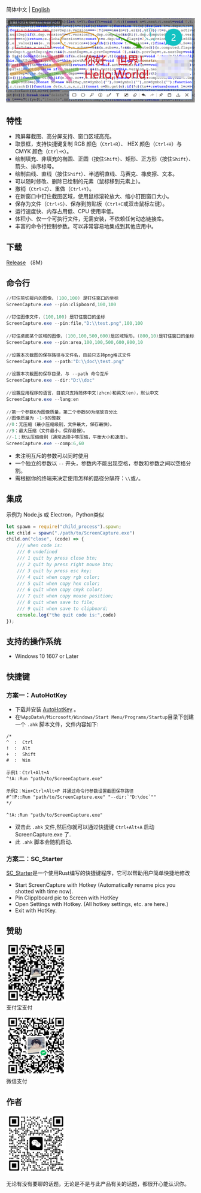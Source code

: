 简体中文 | [English](./ReadMe.en.md)

![banner](./Doc/banner.png)

## 特性

- 跨屏幕截图、高分屏支持、窗口区域高亮。
- 取景框，支持快捷键复制 RGB 颜色（`Ctrl+R`）、 HEX 颜色（`Ctrl+H`）与 CMYK 颜色（`Ctrl+K`）。
- 绘制填充、非填充的椭圆、正圆（按住`Shift`）、矩形、正方形（按住`Shift`）、箭头、排序标号。
- 绘制曲线、直线（按住`Shift`）、半透明直线、马赛克、橡皮擦、文本。
- 可以随时修改、删除已绘制的元素（鼠标移到元素上）。
- 撤销（`Ctrl+Z`）、重做（`Ctrl+Y`）。
- 在新窗口中钉住截图区域，使用鼠标滚轮放大、缩小钉图窗口大小。
- 保存为文件（`Ctrl+S`）、保存到剪贴板（`Ctrl+C`或双击鼠标左键）。
- 运行速度快、内存占用低、CPU 使用率低。
- 体积小、仅一个可执行文件，无需安装，不依赖任何动态链接库。
- 丰富的命令行控制参数。可以非常容易地集成到其他应用中。

## 下载

[Release](https://github.com/xland/ScreenCapture/releases/) （8M）

## 命令行

```powershell
//钉住剪切板内的图像，(100,100) 是钉住窗口的坐标
ScreenCapture.exe --pin:clipboard,100,100

//钉住图像文件，(100,100) 是钉住窗口的坐标
ScreenCapture.exe --pin:file,"D:\\test.png",100,100

//钉住桌面某个区域的图像，(100,100,500,600)是区域矩形，(800,10)是钉住窗口的坐标
ScreenCapture.exe --pin:area,100,100,500,600,800,10

//设置本次截图的保存路径与文件名，目前只支持png格式文件
ScreenCapture.exe --path:"D:\\doc\\test.png"

//设置本次截图的保存目录，与 --path 命令互斥
ScreenCapture.exe --dir:"D:\\doc"

//设置应用程序的语言，目前只支持简体中文(zhcn)和英文(en)，默认中文
ScreenCapture.exe --lang:en

//第一个参数6为图像质量，第二个参数60为缩放百分比
//图像质量为 -1~9的整数
//0：无压缩（最小压缩级别，文件最大，保存最快）。
//9：最大压缩（文件最小，保存最慢）。
//-1：默认压缩级别（通常选择中等压缩，平衡大小和速度）。
ScreenCapture.exe --comp:6,60

```

- 未注明互斥的参数可以同时使用
- 一个独立的参数以 `--` 开头，参数内不能出现空格，参数和参数之间以空格分割。
- 需根据你的终端来决定使用怎样的路径分隔符：`\\`或`/`。

## 集成

示例为 Node.js 或 Electron，Python类似

```js
let spawn = require("child_process").spawn;
let child = spawn("./path/to/ScreenCapture.exe")
child.on("close", (code) => {
    /// when code is:
    /// 0 undefined
    /// 1 quit by press close btn;
    /// 2 quit by press right mouse btn;
    /// 3 quit by press esc key;
    /// 4 quit when copy rgb color;
    /// 5 quit when copy hex color;
    /// 6 quit when copy cmyk color;
    /// 7 quit when copy mouse position;
    /// 8 quit when save to file;
    /// 9 quit when save to clipboard;
    console.log("the quit code is:",code)
});
```

## 支持的操作系统

- Windows 10 1607 or Later

## 快捷键

### 方案一：AutoHotKey

- 下载并安装 [AutoHotKey](https://www.autohotkey.com/) 。
- 在`%AppData%/Microsoft/Windows/Start Menu/Programs/Startup`目录下创建一个 `.ahk` 脚本文件，文件内容如下:

```ahk
/*
^  :  Ctrl
!  :  Alt
+  :  Shift
#  :  Win

示例1：Ctrl+Alt+A 
^!A::Run "path/to/ScreenCapture.exe"

示例2：Win+Ctrl+Alt+P 并通过命令行参数设置截图保存路径
#^!P::Run "path/to/ScreenCapture.exe" "--dir:`"D:\doc`""
*/

^!A::Run "path/to/ScreenCapture.exe"
```

- 双击此 `.ahk` 文件,然后你就可以通过快捷键 `Ctrl+Alt+A` 启动 ScreenCapture.exe 了.
- 此 `.ahk` 脚本会随机启动.

### 方案二：SC_Starter

[SC_Starter](https://github.com/Mikachu2333/sc_starter/)是一个使用Rust编写的快捷键程序，它可以帮助用户简单快捷地修改

- Start ScreenCapture with Hotkey (Automatically rename pics you shotted with time now).
- Pin Clipplboard pic to Screen with HotKey
- Open Settings with Hotkey. (All hotkey settings, etc. are here.)
- Exit with HotKey.

## 赞助

<img alt="ali pay" src="./Doc/alipay.jpg" style="width:160px;height:160px;" /><br />
支付宝支付

<img alt="wechat pay" src="./Doc/wechat.png" style="width:160px;height:160px;" /><br />
微信支付

## 作者

<img alt="wechat qrcode" src="./Doc/author.jpg" style="width:160px;height:160px;" />

无论有没有要聊的话题，无论是不是与此产品有关的话题，都很开心能认识你。
